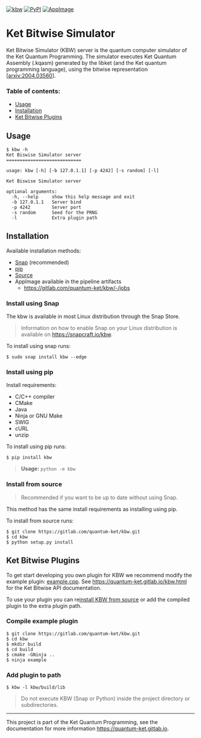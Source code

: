 [![kbw](https://snapcraft.io//kbw/badge.svg)](https://snapcraft.io/kbw)
[![PyPI](https://img.shields.io/pypi/v/kbw.svg)](https://pypi.org/project/kbw/)
[![AppImage](https://gitlab.com/quantum-ket/quantum-ket.gitlab.io/badges/master/pipeline.svg)](https://gitlab.com/quantum-ket/kbw/-/jobs)

# Ket Bitwise Simulator

Ket Bitwise Simulator (KBW) server is the quantum computer simulator of the Ket
Quantum Programming. The simulator executes Ket Quantum Assembly (.kqasm)
generated by the libket (and the Ket quantum programming language), using the
bitwise representation [[arxiv:2004.03560](https://arxiv.org/abs/2004.03560)]. 

### Table of contents:

* [Usage](#usage)  
* [Installation](#installation)
* [Ket Bitwise Plugins](#ket-bitwise-plugins)

## Usage

```console
$ kbw -h
Ket Biswise Simulator server
============================

usage: kbw [-h] [-b 127.0.1.1] [-p 4242] [-s random] [-l]

Ket Biswise Simulator server

optional arguments:
  -h, --help     show this help message and exit
  -b 127.0.1.1   Server bind
  -p 4242        Server port
  -s random      Seed for the PRNG
  -l             Extra plugin path
```

## Installation

Available installation methods:

* [Snap](#install-using-snap) (recommended)
* [pip](#install-using-pip)
* [Source](#install-from-source)
* AppImage available in the pipeline artifacts
    - https://gitlab.com/quantum-ket/kbw/-/jobs 

### Install using Snap

The kbw is available in most Linux distribution through the Snap Store.

> Information on how to enable Snap on your Linux distribution is available on
> https://snapcraft.io/kbw.

To install using snap runs:
```console
$ sudo snap install kbw --edge
```

### Install using pip

Install requirements:

* C/C++ compiler
* CMake 
* Java
* Ninja or GNU Make
* SWIG
* cURL
* unzip

To install using pip runs:
```console
$ pip install kbw
```

> **Usage:** `python -m kbw`

### Install from source 

> Recommended if you want to be up to date without using Snap.

This method has the same install requirements as installing using pip.

To install from source runs:
```console
$ git clone https://gitlab.com/quantum-ket/kbw.git
$ cd kbw
$ python setup.py install
```

## Ket Bitwise Plugins

To get start developing you own plugin for KBW we recommend modify the example
plugin: [example.cpp](plugin/example.cpp).  See
https://quantum-ket.gitlab.io/kbw.html for the Ket Bitwise API documentation.

To use your plugin you can re[install KBW from source](#install-from-source)
or add the compiled plugin to the extra plugin path.

### Compile example plugin

```console
$ git clone https://gitlab.com/quantum-ket/kbw.git
$ cd kbw
$ mkdir build
$ cd build 
$ cmake -GNinja ..
$ ninja example
```

### Add plugin to path

```console
$ kbw -l kbw/build/lib
```

> Do not execute KBW (Snap or Python) inside the project directory or subdirectories.  

-----------

This project is part of the Ket Quantum Programming, see the documentation for
more information https://quantum-ket.gitlab.io.